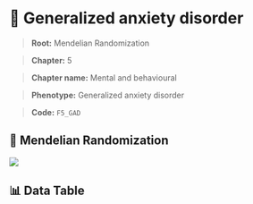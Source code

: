 # 🧪 Generalized anxiety disorder

> **Root:** Mendelian Randomization

> **Chapter:** 5  

> **Chapter name:** Mental and behavioural

> **Phenotype:** Generalized anxiety disorder  

> **Code:** `F5_GAD`

## 🧬 Mendelian Randomization  

<img src="/MR/Figures/Forward/F5_GAD.png"/>

## 📊 Data Table

<CsvTableMRF src="/MR/Data/Forward/F5_GAD.csv"/>
